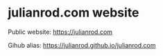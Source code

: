 # julianrod.com website

Public website: https://julianrod.com

Gihub alias: https://julianrod.github.io/julianrod.com

